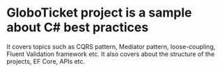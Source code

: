 # GloboTicket project is a sample about C# best practices
It covers topics such as CQRS pattern, Mediator pattern, loose-coupling, Fluent Validation framework etc.
It also covers about the structure of the projects, EF Core, APIs etc.
